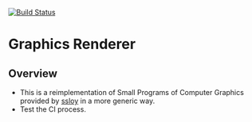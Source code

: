 [![Build Status](https://travis-ci.org/xmba15/graphics_renderer.svg?branch=master)](https://travis-ci.org/xmba15/graphics_renderer/builds)

# Graphics Renderer #
## Overview
- This is a reimplementation of Small Programs of Computer Graphics provided by [ssloy](https://github.com/ssloy/tinyraytracer/wiki) in a more generic way.
- Test the CI process.
